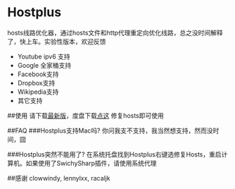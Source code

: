 # Hostplus
hosts线路优化器，通过hosts文件和http代理重定向优化线路，总之没时间解释了，快上车。实验性版本，欢迎反馈

*   Youtube ipv6 支持
*   Google 全家桶支持
*   Facebook支持
*   Dropbox支持
*   Wikipedia支持
*   其它支持

##使用
请下载[最新版](https://github.com/banben/Hostplus/releases)，度盘下载[点这](http://pan.baidu.com/s/1pLeVSeB)
修复hosts即可使用

##FAQ
###Hostplus支持Mac吗?
你问我支不支持，我当然想支持，然而没时间，囧

###Hostplus突然不能用了?
在系统托盘找到Hostplus右键选修复Hosts，重启计算机。如果使用了SwichySharp插件，请使用系统代理

##感谢
clowwindy, lennylxx, racaljk
